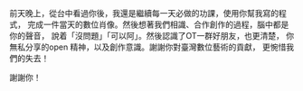 前天晚上，從台中看過你後，我還是繼續每一天必做的功課，使用你幫我寫的程式，
完成一件當天的數位肖像。然後想著我們相識、合作創作的過程，腦中都是你的聲音，
說着「沒問題」「可以阿」。然後認識了OT一群好朋友，也更清楚，
你無私分享的open 精神，以及創作意識。謝謝你對臺灣數位藝術的貢獻，
更惋惜我們的失去！ 

謝謝你！
